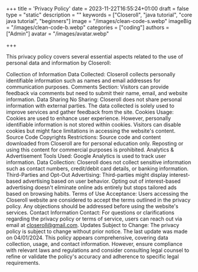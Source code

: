 +++
title = 'Privacy Policy'
date = 2023-11-22T16:55:24+01:00
draft = false
type = "static"
description = ""
keywords = ["Closeroll", "java tutorial", "core java tutorial", "beginners"]
image = "/images/clean-code-s.webp"
imageBig = "/images/clean-code-b.webp"
categories = ["coding"]
authors = ["Admin"]
avatar = "/images/avatar.webp"

+++


This privacy policy covers several essential aspects related to the use of personal data and information by Closeroll:

Collection of Information
Data Collected: Closeroll collects personally identifiable information such as names and email addresses for communication purposes. Comments Section: Visitors can provide feedback via comments but need to submit their name, email, and website information.
Data Sharing
No Sharing: Closeroll does not share personal information with external parties. The data collected is solely used to improve services and gather feedback from the site.
Cookies
Usage: Cookies are used to enhance user experience. However, personally identifiable information is not stored within cookies. Visitors can disable cookies but might face limitations in accessing the website's content.
Source Code Copyrights
Restrictions: Source code and content downloaded from Closeroll are for personal education only. Reposting or using this content for commercial purposes is prohibited.
Analytics & Advertisement
Tools Used: Google Analytics is used to track user information.
Data Collection: Closeroll does not collect sensitive information such as contact numbers, credit/debit card details, or banking information.
Third-Parties and Opt-Out
Advertising: Third-parties might display interest-based advertising based on user behavior. Opting out of interest-based advertising doesn't eliminate online ads entirely but stops tailored ads based on browsing habits.
Terms of Use
Acceptance: Users accessing the Closeroll website are considered to accept the terms outlined in the privacy policy. Any objections should be addressed before using the website's services.
Contact Information
Contact: For questions or clarifications regarding the privacy policy or terms of service, users can reach out via email at closeroll@gmail.com.
Updates
Subject to Change: The privacy policy is subject to change without prior notice. The last update was made on 04/01/2024. This policy appears comprehensive, covering data collection, usage, and contact information. However, ensure compliance with relevant laws and regulations and consider consulting legal counsel to refine or validate the policy's accuracy and adherence to specific legal requirements.
